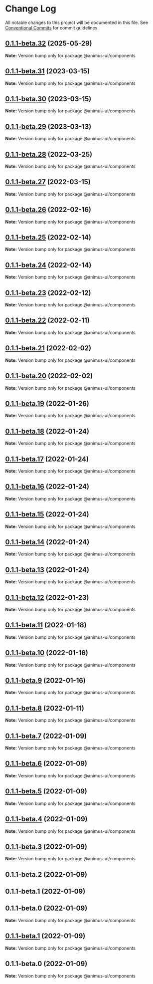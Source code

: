 # Change Log

All notable changes to this project will be documented in this file.
See [Conventional Commits](https://conventionalcommits.org) for commit guidelines.

## [0.1.1-beta.32](https://github.com/codecaaron/animus/compare/@animus-ui/components@0.1.1-beta.31...@animus-ui/components@0.1.1-beta.32) (2025-05-29)

**Note:** Version bump only for package @animus-ui/components

## [0.1.1-beta.31](https://github.com/codecaaron/animus/compare/@animus-ui/components@0.1.1-beta.30...@animus-ui/components@0.1.1-beta.31) (2023-03-15)

**Note:** Version bump only for package @animus-ui/components

## [0.1.1-beta.30](https://github.com/codecaaron/animus/compare/@animus-ui/components@0.1.1-beta.29...@animus-ui/components@0.1.1-beta.30) (2023-03-15)

**Note:** Version bump only for package @animus-ui/components

## [0.1.1-beta.29](https://github.com/codecaaron/animus/compare/@animus-ui/components@0.1.1-beta.28...@animus-ui/components@0.1.1-beta.29) (2023-03-13)

**Note:** Version bump only for package @animus-ui/components

## [0.1.1-beta.28](https://github.com/codecaaron/animus/compare/@animus-ui/components@0.1.1-beta.27...@animus-ui/components@0.1.1-beta.28) (2022-03-25)

**Note:** Version bump only for package @animus-ui/components

## [0.1.1-beta.27](https://github.com/codecaaron/animus/compare/@animus-ui/components@0.1.1-beta.26...@animus-ui/components@0.1.1-beta.27) (2022-03-15)

**Note:** Version bump only for package @animus-ui/components

## [0.1.1-beta.26](https://github.com/codecaaron/animus/compare/@animus-ui/components@0.1.1-beta.25...@animus-ui/components@0.1.1-beta.26) (2022-02-16)

**Note:** Version bump only for package @animus-ui/components

## [0.1.1-beta.25](https://github.com/codecaaron/animus/compare/@animus-ui/components@0.1.1-beta.24...@animus-ui/components@0.1.1-beta.25) (2022-02-14)

**Note:** Version bump only for package @animus-ui/components

## [0.1.1-beta.24](https://github.com/codecaaron/animus/compare/@animus-ui/components@0.1.1-beta.23...@animus-ui/components@0.1.1-beta.24) (2022-02-14)

**Note:** Version bump only for package @animus-ui/components

## [0.1.1-beta.23](https://github.com/codecaaron/animus/compare/@animus-ui/components@0.1.1-beta.22...@animus-ui/components@0.1.1-beta.23) (2022-02-12)

**Note:** Version bump only for package @animus-ui/components

## [0.1.1-beta.22](https://github.com/codecaaron/animus/compare/@animus-ui/components@0.1.1-beta.21...@animus-ui/components@0.1.1-beta.22) (2022-02-11)

**Note:** Version bump only for package @animus-ui/components

## [0.1.1-beta.21](https://github.com/codecaaron/animus/compare/@animus-ui/components@0.1.1-beta.20...@animus-ui/components@0.1.1-beta.21) (2022-02-02)

**Note:** Version bump only for package @animus-ui/components

## [0.1.1-beta.20](https://github.com/codecaaron/animus/compare/@animus-ui/components@0.1.1-beta.19...@animus-ui/components@0.1.1-beta.20) (2022-02-02)

**Note:** Version bump only for package @animus-ui/components

## [0.1.1-beta.19](https://github.com/codecaaron/animus/compare/@animus-ui/components@0.1.1-beta.18...@animus-ui/components@0.1.1-beta.19) (2022-01-26)

**Note:** Version bump only for package @animus-ui/components

## [0.1.1-beta.18](https://github.com/codecaaron/animus/compare/@animus-ui/components@0.1.1-beta.17...@animus-ui/components@0.1.1-beta.18) (2022-01-24)

**Note:** Version bump only for package @animus-ui/components

## [0.1.1-beta.17](https://github.com/codecaaron/animus/compare/@animus-ui/components@0.1.1-beta.16...@animus-ui/components@0.1.1-beta.17) (2022-01-24)

**Note:** Version bump only for package @animus-ui/components

## [0.1.1-beta.16](https://github.com/codecaaron/animus/compare/@animus-ui/components@0.1.1-beta.15...@animus-ui/components@0.1.1-beta.16) (2022-01-24)

**Note:** Version bump only for package @animus-ui/components

## [0.1.1-beta.15](https://github.com/codecaaron/animus/compare/@animus-ui/components@0.1.1-beta.14...@animus-ui/components@0.1.1-beta.15) (2022-01-24)

**Note:** Version bump only for package @animus-ui/components

## [0.1.1-beta.14](https://github.com/codecaaron/animus/compare/@animus-ui/components@0.1.1-beta.13...@animus-ui/components@0.1.1-beta.14) (2022-01-24)

**Note:** Version bump only for package @animus-ui/components

## [0.1.1-beta.13](https://github.com/codecaaron/animus/compare/@animus-ui/components@0.1.1-beta.12...@animus-ui/components@0.1.1-beta.13) (2022-01-24)

**Note:** Version bump only for package @animus-ui/components

## [0.1.1-beta.12](https://github.com/codecaaron/animus/compare/@animus-ui/components@0.1.1-beta.11...@animus-ui/components@0.1.1-beta.12) (2022-01-23)

**Note:** Version bump only for package @animus-ui/components

## [0.1.1-beta.11](https://github.com/codecaaron/animus/compare/@animus-ui/components@0.1.1-beta.10...@animus-ui/components@0.1.1-beta.11) (2022-01-18)

**Note:** Version bump only for package @animus-ui/components

## [0.1.1-beta.10](https://github.com/codecaaron/animus/compare/@animus-ui/components@0.1.1-beta.9...@animus-ui/components@0.1.1-beta.10) (2022-01-16)

**Note:** Version bump only for package @animus-ui/components

## [0.1.1-beta.9](https://github.com/codecaaron/animus/compare/@animus-ui/components@0.1.1-beta.8...@animus-ui/components@0.1.1-beta.9) (2022-01-16)

**Note:** Version bump only for package @animus-ui/components

## [0.1.1-beta.8](https://github.com/codecaaron/animus/compare/@animus-ui/components@0.1.1-beta.7...@animus-ui/components@0.1.1-beta.8) (2022-01-11)

**Note:** Version bump only for package @animus-ui/components

## [0.1.1-beta.7](https://github.com/codecaaron/animus/compare/@animus-ui/components@0.1.1-beta.6...@animus-ui/components@0.1.1-beta.7) (2022-01-09)

**Note:** Version bump only for package @animus-ui/components

## [0.1.1-beta.6](https://github.com/codecaaron/animus/compare/@animus-ui/components@0.1.1-beta.5...@animus-ui/components@0.1.1-beta.6) (2022-01-09)

**Note:** Version bump only for package @animus-ui/components

## [0.1.1-beta.5](https://github.com/codecaaron/animus/compare/@animus-ui/components@0.1.1-beta.4...@animus-ui/components@0.1.1-beta.5) (2022-01-09)

**Note:** Version bump only for package @animus-ui/components

## [0.1.1-beta.4](https://github.com/codecaaron/animus/compare/@animus-ui/components@0.1.1-beta.3...@animus-ui/components@0.1.1-beta.4) (2022-01-09)

**Note:** Version bump only for package @animus-ui/components

## [0.1.1-beta.3](https://github.com/codecaaron/animus/compare/@animus-ui/components@0.1.1-beta.2...@animus-ui/components@0.1.1-beta.3) (2022-01-09)

**Note:** Version bump only for package @animus-ui/components

## 0.1.1-beta.2 (2022-01-09)

## 0.1.1-beta.1 (2022-01-09)

## 0.1.1-beta.0 (2022-01-09)

**Note:** Version bump only for package @animus-ui/components

## [0.1.1-beta.1](https://github.com/codecaaron/animus/compare/v0.1.1-beta.0...v0.1.1-beta.1) (2022-01-09)

**Note:** Version bump only for package @animus-ui/components

## 0.1.1-beta.0 (2022-01-09)

**Note:** Version bump only for package @animus-ui/components
